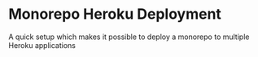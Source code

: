 # Monorepo Heroku Deployment
A quick setup which makes it possible to deploy a monorepo to multiple Heroku applications
